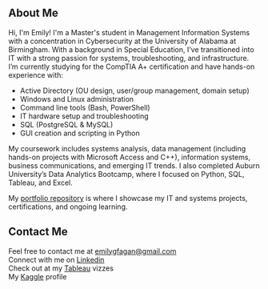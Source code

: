 ## About Me
Hi, I'm Emily!
I'm a Master's student in Management Information Systems with a concentration in Cybersecurity at the University of Alabama at Birmingham. With a background in Special Education, I’ve transitioned into IT with a strong passion for systems, troubleshooting, and infrastructure.
I’m currently studying for the CompTIA A+ certification and have hands-on experience with:
- Active Directory (OU design, user/group management, domain setup)
- Windows and Linux administration
- Command line tools (Bash, PowerShell)
- IT hardware setup and troubleshooting
- SQL (PostgreSQL & MySQL)
- GUI creation and scripting in Python

My coursework includes systems analysis, data management (including hands-on projects with Microsoft Access and C++), information systems, business communications, and emerging IT trends. I also completed Auburn University’s Data Analytics Bootcamp, where I focused on Python, SQL, Tableau, and Excel.

My [portfolio repository](https://github.com/emilygfagan/portfolio) is where I showcase my IT and systems projects, certifications, and ongoing learning.

## Contact Me     
Feel free to contact me at emilygfagan@gmail.com   
Connect with me on [Linkedin](https://www.linkedin.com/in/emilygfagan/)      
Check out at my [Tableau](https://public.tableau.com/app/profile/emi.fagan/vizzes) vizzes     
My [Kaggle](https://www.kaggle.com/emifagan) profile
